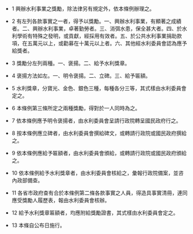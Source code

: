 * 1 興辦水利事業之獎勵，除法律另有規定外，依本條例辦理之。

* 2 有左列各款事實之一者，得予以獎勵。一、興辦水利事業，有顯著之成績者。二、興辦水利事業，卓著勤勞者。三、消弭水患，保全甚大者。四、於水利學術有特殊之發明，或貢獻，經採用有效者。五、於公共水利事業捐助款項，在五萬元以上，或勸募在十萬元以上者。六、其他經水利委員會認為應予給獎者。

* 3 獎勵分左列兩種。一、褒揚。二、給予水利獎章。

* 4 褒揚方法如左。一、明令褒揚。二、立碑。三、給予匾額。

* 5 水利獎章，分寶光、金色、銀色三種，每種各分三等，其式樣由水利委員會定之。

* 6 本條例第三條所定之兩種獎勵，得對於一人同時為之。

* 7 依本條例應予明令褒揚者，由水利委員會呈請行政院轉呈國民政府行之。

* 8 按本條例應立碑者，由水利委員會撰給碑文，或轉請行政院或國民政府撰給之。

* 9 依本條例應給予匾額者，由水利委員會頒給，或轉請行政院或國民政府頒給之。

* 10 依本條例給予水利獎章者，由水利委員會核給之，彙報行政院備案，並咨內政部備查。

* 11 各省市政府查有合於本條例第二條各款事實之人員，得造具事實清冊，連同應受獎勵人履歷表，報由水利委員會核辦。

* 12 給予水利獎章匾額者，均應附給獎勵證書，其式樣由水利委員會定之。

* 13 本條自公布日施行。


